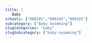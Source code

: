```yaml
---
title: |
   Baby
schools: ["000101","000103","000102"]
subcategory: ["Baby Swimming"]
slugCategories: "baby"
slugSubcategory: ["baby-swimming"]
---
```


